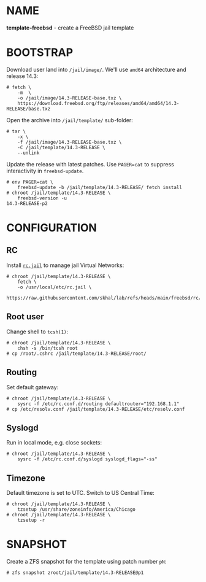 # NAME

**template-freebsd** - create a FreeBSD jail template


# BOOTSTRAP

Download user land into `/jail/image/`. We'll use `amd64` architecture and
release 14.3:

```console
# fetch \
    -m  \
    -o /jail/image/14.3-RELEASE-base.txz \
    https://download.freebsd.org/ftp/releases/amd64/amd64/14.3-RELEASE/base.txz
```

Open the archive into `/jail/template/` sub-folder:

```console
# tar \
    -x \
    -f /jail/image/14.3-RELEASE-base.txz \
    -C /jail/template/14.3-RELEASE \
    --unlink
```

Update the release with latest patches. Use `PAGER=cat` to suppress
interactivity in `freebsd-update`.

```console
# env PAGER=cat \
    freebsd-update -b /jail/template/14.3-RELEASE/ fetch install
# chroot /jail/template/14.3-RELEASE \
    freebsd-version -u
14.3-RELEASE-p2
```


# CONFIGURATION

## RC

Install [`rc.jail`](https://github.com/skhal/lab/blob/main/freebsd/rc/rc.jail)
to manage jail Virtual Networks:

```console
# chroot /jail/template/14.3-RELEASE \
    fetch \
    -o /usr/local/etc/rc.jail \
    https://raw.githubusercontent.com/skhal/lab/refs/heads/main/freebsd/rc/rc.jail
```

## Root user

Change shell to `tcsh(1)`:

```console
# chroot /jail/template/14.3-RELEASE \
    chsh -s /bin/tcsh root
# cp /root/.cshrc /jail/template/14.3-RELEASE/root/
```

## Routing

Set default gateway:

```console
# chroot /jail/template/14.3-RELEASE \
    sysrc -f /etc/rc.conf.d/routing defaultrouter="192.168.1.1"
# cp /etc/resolv.conf /jail/template/14.3-RELEASE/etc/resolv.conf
```

## Syslogd

Run in local mode, e.g. close sockets:

```console
# chroot /jail/template/14.3-RELEASE \
    sysrc -f /etc/rc.conf.d/syslogd syslogd_flags="-ss"
```

## Timezone

Default timezone is set to UTC. Switch to US Central Time:

```console
# chroot /jail/template/14.3-RELEASE \
    tzsetup /usr/share/zoneinfo/America/Chicago
# chroot /jail/template/14.3-RELEASE \
    tzsetup -r
```


# SNAPSHOT

Create a ZFS snapshot for the template using patch number `pN`:

```console
# zfs snapshot zroot/jail/template/14.3-RELEASE@p1
```
